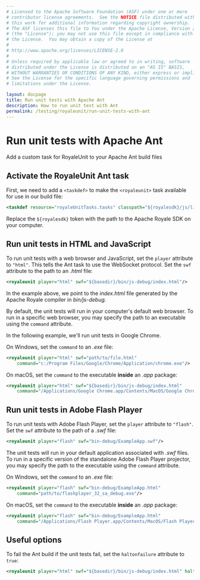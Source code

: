 ```yaml
---
# Licensed to the Apache Software Foundation (ASF) under one or more
# contributor license agreements.  See the NOTICE file distributed with
# this work for additional information regarding copyright ownership.
# The ASF licenses this file to You under the Apache License, Version 2.0
# (the "License"); you may not use this file except in compliance with
# the License.  You may obtain a copy of the License at
# 
# http://www.apache.org/licenses/LICENSE-2.0
# 
# Unless required by applicable law or agreed to in writing, software
# distributed under the License is distributed on an "AS IS" BASIS,
# WITHOUT WARRANTIES OR CONDITIONS OF ANY KIND, either express or implied.
# See the License for the specific language governing permissions and
# limitations under the License.

layout: docpage
title: Run unit tests with Apache Ant
description: How to run unit test with Ant
permalink: /testing/royaleunit/run-unit-tests-with-ant
---
```


# Run unit tests with Apache Ant

Add a custom task for RoyaleUnit to your Apache Ant build files

## Activate the RoyaleUnit Ant task

First, we need to add a `<taskdef>` to make the `<royaleunit>` task available for use in our build file:

```xml
<taskdef resource="royaleUnitTasks.tasks" classpath="${royalesdk}/js/lib/royaleUnitTasks.jar"/>
```

Replace the `${royalesdk}` token with the path to the Apache Royale SDK on your computer.

## Run unit tests in HTML and JavaScript

To run unit tests with a web browser and JavaScript, set the `player` attribute to `"html"`. This tells the Ant task to use the WebSocket protocol. Set the `swf` attribute to the path to an *.html* file:

```xml
<royaleunit player="html" swf="${basedir}/bin/js-debug/index.html"/>
```

In the example above, we point to the *index.html* file generated by the Apache Royale compiler in *bin/js-debug*.

By default, the unit tests will run in your computer's default web browser. To run in a specific web browser, you may specify the path to an executable using the `command` attribute.

In the following example, we'll run unit tests in Google Chrome.

On Windows, set the `command` to an *.exe* file:

```xml
<royaleunit player="html" swf="path/to/file.html"
	command="c:/Program Files/Google/Chrome/Application/chrome.exe"/>
```

On macOS, set the `command` to the executable **inside** an *.app* package:

```xml
<royaleunit player="html" swf="${basedir}/bin/js-debug/index.html"
	command="/Applications/Google Chrome.app/Contents/MacOS/Google Chrome"/>
```

## Run unit tests in Adobe Flash Player

To run unit tests with Adobe Flash Player, set the `player` attribute to `"flash"`. Set the `swf` attribute to the path of a *.swf* file:

```xml
<royaleunit player="flash" swf="bin-debug/ExampleApp.swf"/>
```

The unit tests will run in your default application associated with *.swf* files. To run in a specific version of the standalone Adobe Flash Player projector, you may specify the path to the executable using the `command` attribute.

On Windows, set the `command` to an *.exe* file:

```xml
<royaleunit player="flash" swf="bin-debug/ExampleApp.html"
	command="path/to/flashplayer_32_sa_debug.exe"/>
```

On macOS, set the `command` to the executable **inside** an *.app* package:

```xml
<royaleunit player="flash" swf="bin-debug/ExampleApp.html"
	command="/Applications/Flash Player.app/Contents/MacOS/Flash Player Debugger"/>
```

## Useful options

To fail the Ant build if the unit tests fail, set the `haltonfailure` attribute to `true`:

```xml
<royaleunit player="html" swf="${basedir}/bin/js-debug/index.html" haltonfailure="true"/>
```